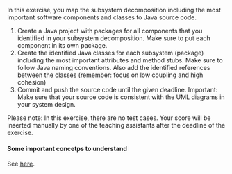 In this exercise, you map the subsystem decomposition including the most important software components and classes to Java source code.

1. Create a Java project with packages for all components that you identified in your subsystem decomposition. Make sure to put each component in its own package.
2. Create the identified Java classes for each subsystem (package) including the most important attributes and method stubs. Make sure to follow Java naming conventions. Also add the identified references between the classes (remember: focus on low coupling and high cohesion)
3. Commit and push the source code until the given deadline.
Important: Make sure that your source code is consistent with the UML diagrams in your system design.

Please note: In this exercise, there are no test cases. Your score will be inserted manually by one of the teaching assistants after the deadline of the exercise.


#### Some important concetps to understand
See [here](https://github.com/Fansadventure/Introduction-to-software-engineering/blob/master/E02%20System%20Design/Important%20concetps.md).